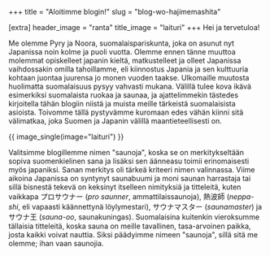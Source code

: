 +++
title = "Aloitimme blogin!"
slug = "blog-wo-hajimemashita"

[extra]
header_image = "ranta"
title_image = "laituri"
+++
Hei ja tervetuloa!

Me olemme Pyry ja Noora, suomalaispariskunta, joka on asunut nyt Japanissa noin kolme ja puoli vuotta. Olemme ennen tänne muuttoa molemmat opiskelleet japanin kieltä, matkustelleet ja olleet Japanissa vaihdossakin omilla tahoillamme, eli kiinnostus Japania ja sen kulttuuria kohtaan juontaa juurensa jo monen vuoden taakse. Ulkomaille muutosta huolimatta suomalaisuus pysyy vahvasti mukana. Välillä tulee kova ikävä esimerkiksi suomalaista ruokaa ja saunaa, ja ajattelimmekin tästedes kirjoitella tähän blogiin niistä ja muista meille tärkeistä suomalaisista asioista. Toivomme tällä pystyvämme kuromaan edes vähän kiinni sitä välimatkaa, joka Suomen ja Japanin välillä maantieteellisesti on.

<!-- more -->

{{ image_single(image="laituri") }}

Valitsimme blogillemme nimen "saunoja", koska se on merkitykseltään sopiva suomenkielinen sana ja lisäksi sen äänneasu toimii erinomaisesti myös japaniksi. Sanan merkitys oli tärkeä kriteeri nimen valinnassa. Viime aikoina Japanissa on syntynyt saunabuumi ja moni saunan harrastaja tai sillä bisnestä tekevä on keksinyt itselleen nimityksiä ja titteleitä, kuten vaikkapa プロサウナー (*pro saunner*, ammattilaissaunoja), 熱波師 (*neppa-shi*, eli vapaasti käännettynä löylymestari), サウナマスター (*saunamaster*) ja サウナ王 (*sauna-oo*, saunakuningas). Suomalaisina kuitenkin vieroksumme tällaisia titteleitä, koska sauna on meille tavallinen, tasa-arvoinen paikka, josta kaikki voivat nauttia. Siksi päädyimme nimeen "saunoja", sillä sitä me olemme; ihan vaan saunojia.